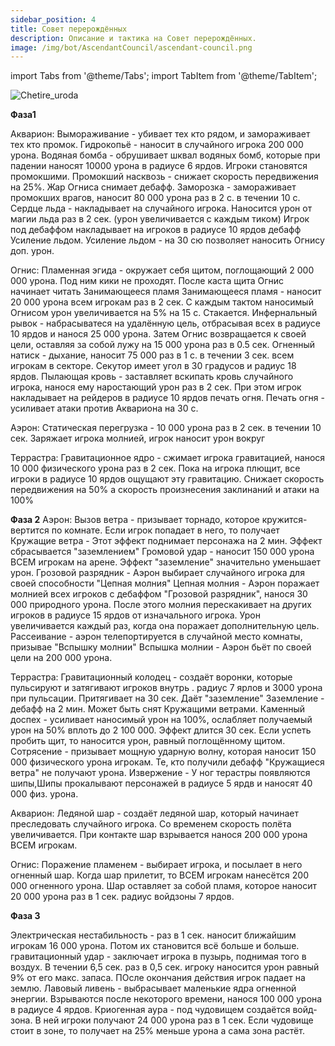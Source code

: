 ```yaml
---
sidebar_position: 4
title: Совет перерождённых
description: Описание и тактика на Совет перерождённых.
image: /img/bot/AscendantCouncil/ascendant-council.png
---
```


import Tabs from '@theme/Tabs';
import TabItem from '@theme/TabItem';

<div className="text--center">

![Chetire_uroda](/img/bot/AscendantCouncil/ascendant-council.png)

</div>

**Фаза1**

Акварион:
Вымораживание - убивает тех кто рядом, и замораживает тех кто промок.
Гидрокопьё - наносит в случайного игрока 200 000 урона.
Водяная бомба - обрушивает шквал водяных бомб, которые при падении наносят 10000 урона в радиусе 6 ярдов. Игроки
становятся промокшими.
Промокший насквозь - снижает скорость передвижения на 25%. Жар Огниса снимает дебафф.
Заморозка - замораживает промокших врагов, наносит 80 000 урона раз в 2 с. в течении 10 с.
Сердце льда - накладывает на случайного игрока. Наносится урон от магии льда раз в 2 сек. (урон увеличивается с каждым
тиком) Игрок под дебаффом накладывает на игроков в радиусе 10 ярдов дебафф Усиление льдом.
Усиление льдом - на 30 сю позволяет наносить Огнису доп. урон.

Огнис:
Пламенная эгида - окружает себя щитом, поглощающий 2 000 000 урона. Под ним кики не проходят. После каста щита Огнис
начинает читать Занимающееся пламя
Занимающееся пламя - наносит 20 000 урона всем игрокам раз в 2 сек. С каждым тактом наносимый Огнисом урон увеличивается
на 5% на 15 с. Стакается.
Инфернальный рывок - набрасыватеся на удалённую цель, отбрасывая всех в радиусе 10 ярдов и нанося 25 000 урона. Затем
Огнис возвращается к своей цели, оставляя за собой лужу на 15 000 урона раз в 0.5 сек.
Огненный натиск - дыхание, наносит 75 000 раз в 1 с. в течении 3 сек. всем игрокам в секторе. Секутор имеет угол в 30
градусов и радиус 18 ярдов.
Пылающая кровь - заставляет вскипать кровь случайного игрока, нанося ему наростающий урон раз в 2 сек. При этом игрок
накладывает на рейдеров в радиусе 10 ярдов печать огня.
Печать огня - усиливает атаки против Аквариона на 30 с.

Аэрон:
Статическая перегрузка - 10 000 урона раз в 2 сек. в течении 10 сек. Заряжает игрока молнией, игрок наносит урон вокруг

Террастра:
Гравитационное ядро - сжимает игрока гравитацией, нанося 10 000 физического урона раз в 2 сек. Пока на игрока плющит,
все игроки в радиусе 10 ярдов ощущают эту гравитацию. Снижает скорость передвижения на 50% а скорость произнесения
заклинаний и атаки на 100%

**Фаза 2**
Аэрон:
Вызов ветра - призывает торнадо, которое кружится-вертится по комнате. Если игрок попадает в него, то получает
Кружащие ветра - Этот эффект поднимает персонажа на 2 мин. Эффект сбрасывается "заземлением"
Громовой удар - наносит 150 000 урона ВСЕМ игрокам на арене. Эффект "заземление" значительно уменьшает урон.
Грозовой разрядник - Аэрон выбирает случайного игрока для своей способности "Цепная молния"
Цепная молния - Аэрон поражает молнией всех игроков с дебаффом "Грозовой разрядник", нанося 30 000 природного урона.
После этого молния перескакивает на других игроков в радиусе 15 ярдов от изначального игрока. Урон увеличивается каждый
раз, когда она поражает дополнительную цель.
Рассеивание - аэрон телепортируется в случайной место комнаты, призывае "Вспышку молнии"
Вспышка молнии - Аэрон бьёт по своей цели на 200 000 урона.

Террастра:
Гравитационный колодец - создаёт воронки, которые пульсируют и затягивают игроков внутрь . радиус 7 ярлов и 3000 урона
при пульсации. Притягивает на 30 сек. Даёт "заземление"
Заземление - дебафф на 2 мин. Может быть снят Кружащими ветрами.
Каменный доспех - усиливает наносимый урон на 100%, ослабляет получаемый урон на 50% вплоть до 2 100 000. Эффект длится
30 сек. Если успеть пробить щит, то наносится урон, равный поглощённому щитом.
Сотрясение - призывает мощную ударную волну, которая наносит 150 000 физического урона игрокам. Те, кто получили
дебафф "Кружащиеся ветра" не получают урона.
Извержение - У ног терастры появляются шипы,Шипы прокалывают персонажей в радиусе 5 ярдв и наносят 40 000 физ. урона.

Акварион:
Ледяной шар - создаёт ледяной шар, который начинает преследовать случайного игрока. Со временем скорость полёта
увеличивается. При контакте шар взрывается нанося 200 000 урона ВСЕМ игрокам.

Огнис:
Поражение пламенем - выбирает игрока, и посылает в него огненный шар. Когда шар прилетит, то ВСЕМ игрокам нанесётся 200
000 огненного урона. Шар оставляет за собой пламя, которое наносит 20 000 урона раз в 1 сек. радиус войдзоны 7 ярдов.

**Фаза 3**

Электрическая нестабильность - раз в 1 сек. наносит ближайшим игрокам 16 000 урона. Потом их становится всё больше и
больше.
гравитационный удар - заключает игрока в пузырь, поднимая того в воздух. В течении 6,5 сек. раз в 0,5 сек. игроку
наносится урон равный 9% от его макс. запаса. ПОсле окончания действия игрок падает на землю.
Лавовый ливень - выбрасывает маленькие ядра огненной энергии. Взрываются после некоторого времени, нанося 100 000 урона
в радиусе 4 ярдов.
Криогенная аура - под чудовищем создаётся войд-зона. В ней игроки получают 24 000 урона раз в 1 сек. Если чудовище стоит
в зоне, то получает на 25% меньше урона а сама зона растёт.